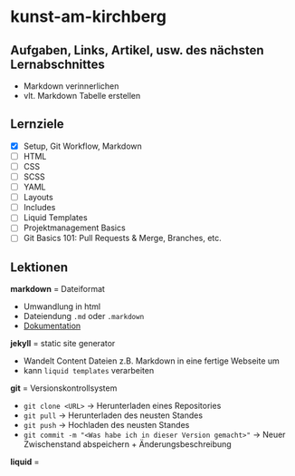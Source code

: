 # kunst-am-kirchberg

## Aufgaben, Links, Artikel, usw. des nächsten Lernabschnittes
- Markdown verinnerlichen
- vlt. Markdown Tabelle erstellen

## Lernziele
- [x] Setup, Git Workflow, Markdown
- [ ] HTML
- [ ] CSS
- [ ] SCSS
- [ ] YAML
- [ ] Layouts
- [ ] Includes
- [ ] Liquid Templates
- [ ] Projektmanagement Basics
- [ ] Git Basics 101: Pull Requests & Merge, Branches, etc.

## Lektionen

**markdown** = Dateiformat
- Umwandlung in html
- Dateiendung `.md` oder `.markdown`
- [Dokumentation](https://daringfireball.net/projects/markdown/basics)

**jekyll** = static site generator 
- Wandelt Content Dateien z.B. Markdown in eine fertige Webseite um
- kann `liquid templates` verarbeiten

**git** = Versionskontrollsystem 
- `git clone <URL>` -> Herunterladen eines Repositories 
- `git pull` -> Herunterladen des neusten Standes
- `git push` -> Hochladen des neusten Standes
- `git commit -m "<Was habe ich in dieser Version gemacht>"` -> Neuer Zwischenstand abspeichern + Änderungsbeschreibung

**liquid** = 

